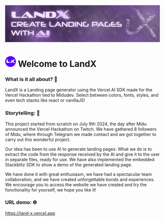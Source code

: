 # ![Alt text](/public/landx-banner.png "a title")
# ![Alt text](/public/favicon_md4.png "a title") Welcome to LandX

### What is it all about? 🧐
LandX is a Landing page generator using the Vercel AI SDK made for the Vercel Hackathon tied to Midudev.
Select between colors, fonts, styles, and even tech stacks like react or vanillaJS!

### Storytelling: 📖
This project started from scratch on July 9th 2024, the day after Midu announced the Vercel Hackathon on Twitch. We have gathered 8 followers of Midu, where through Telegram we made contact and we got together to carry out this wonderful project.

Our idea has been to use AI to generate landing pages. What we do is to extract the code from the response received by the AI ​​and give it to the user in separate files, ready for use. We have also implemented the embedded Stackblitz SDK to show a demo of the generated landing page.

We have done it with great enthusiasm, we have had a spectacular team collaboration, and we have created unforgettable bonds and experiences. We encourage you to access the website we have created and try the functionality for yourself, we hope you like it!

### URL demo: 🌐
https://land-x.vercel.app

